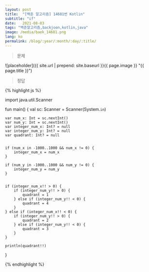 ```yaml
---
layout: post
title:  "[백준 알고리즘] 14681번 Kotlin"
subtitle: "if"
date:   2021-08-03
tags: "백준알고리즘,backjoon,kotlin,java"
image: /media/baek_14681.png
lang: ko
permalink: /blog/:year/:month/:day/:title/
---
```

> 문제

![placeholder]({{ site.url | prepend: site.baseurl }}{{ page.image }} "{{ page.title }}")

> 정답

{% highlight js %}

import java.util.Scanner

fun main() {
    val sc: Scanner = Scanner(System.`in`)

    var num_x: Int = sc.nextInt()
    var num_y: Int = sc.nextInt()
    var integer_num_x: Int? = null
    var integer_num_y: Int? = null
    var quadrant: Int? = null


    if (num_x in -1000..1000 && num_x != 0) {
        integer_num_x = num_x
    }

    if (num_y in -1000..1000 && num_y != 0) {
        integer_num_y = num_y
    }


    if (integer_num_x!! > 0) {
        if (integer_num_y!! > 0) {
            quadrant = 1
        } else if (integer_num_y!! < 0) {
            quadrant = 4
        }
    } else if (integer_num_x!! < 0) {
        if (integer_num_y!! > 0) {
            quadrant = 2
        } else if (integer_num_y!! < 0) {
            quadrant = 3
        }
    }

    println(quadrant!!)

}


{% endhighlight %}
